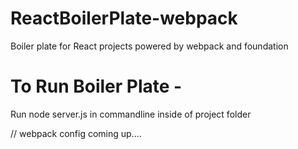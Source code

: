 # ReactBoilerPlate-webpack
Boiler plate for React projects powered by webpack and foundation

# To Run Boiler Plate - 
Run node server.js in commandline inside of project folder 

// webpack config coming up....
